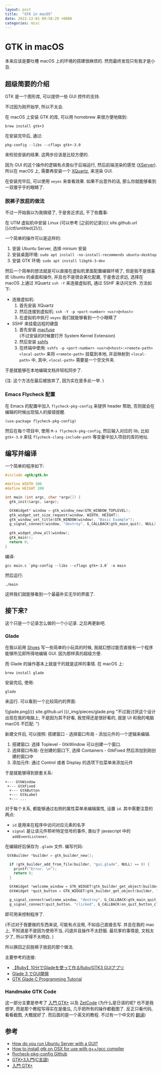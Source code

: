 ```yaml
---
layout: post
title:  "GTK in macOS"
date: 2022-12-01 09:58:29 +0800
categories: misc
---
```

# GTK in macOS
本来应该是要吐槽 macOS 上的环境的搭建很麻烦的.
然而最终发现只有我才是小丑. 

## 超级简要的介绍
GTK 是一个图形库, 可以提供一些 GUI 控件的支持. 

不过因为刚开始学, 所以不太会. 

在 macOS 上安装 GTK 的库, 可以用 homebrew 来很方便地做到:

```shell
brew install gtk+3
```

在安装完毕后, 通过: 

```shell
pkg-config --libs --cflags gtk+-3.0
```

来检验安装的结果. 这两步应该是比较方便的. 

因为 GUI 的这个操作的逻辑有点类似于后端运行, 然后前端渲染的感觉 
([XServer](https://en.wikipedia.org/wiki/X_Window_System)). 
所以在 macOS 上, 需要再安装一个 [XQuartz](https://www.xquartz.org),
来渲染 GUI.

在安装完毕后, 可以使用 `xeyes` 来查看效果. 
如果不出意外的话, 那么你就能够看到一双傻乎乎的眼睛了. 

### 脱裤子放屁的做法
不过一开始我以为我搞错了, 于是舍近求远, 干了些蠢事:

在 UTM 虚拟机中安装 Linux (可以参考 
[之前的记录]({{ site.github.url }}/ctf/untitled(2)/)). 

一个简单的操作可以是这样的:

1. 安装 Ubuntu Server, 选择 minium 安装
2. 安装桌面环境: `sudo apt install -no-install-recommends ubuntu-desktop`
3. 安装 GTK 环境: `sudo apt install libgtk-3-dev`

然后一个简单的想法就是可以直接在虚拟机里面配置编辑环境了,
但是我不是很喜欢 Ubuntu 的桌面和操作, 并且也不是很会美化配置,
于是舍近求远, 选择在 macOS 上通过 XQuartz `ssh -Y` 来连接虚拟机,
通过 SSHF 来访问文件. 方法如下:

* 连接虚拟机:
  1. 首先安装 XQuartz
  2. 然后连接到虚拟机: `ssh -Y -p <port-number> <usr>@<host>`
  3. 在虚拟机中执行 `xeyes` 我们就能够看到一个小眼睛了
* SSHF 来挂载远程的硬盘
  1. 首先安装 [macfuse](https://osxfuse.github.io)  
	 (不过安装的时候要打开 System Kernel Extension)
  2. 然后安装 [sshfs](https://osxfuse.github.io)
  3. 在终端中使用: 
	 `sshfs -p <port-number> <usr>@<host>:<remote-path> <local-path>`
	 来将 `<remote-path>` 挂载到本地, 并且映射到 `<local-path>` 中,
	 其中, `<local-path>` 需要是一个空文件夹. 

于是就能够在本地编辑文档并轻松同步了. 

(注: 这个方法在最后被放弃了, 因为实在是多此一举. )

### Emacs Flycheck 配置
在 Emacs 的配置中加入 `flycheck-pkg-config` 来提供 header 帮助,
否则就会在编辑的时候出现恼人的报错提醒. 

```elisp
(use-package flycheck-pkg-config)
```

然后在每个项目中, 使用 `M-x flycheck-pkg-config`,
然后输入对应的 lib, 比如 `gtk+-3.0` 来往 
`flycheck-clang-include-path` 等变量中加入项目的库的地址. 

## 编写并编译
一个简单的程序如下: 

```c
#include <gtk/gtk.h>

#define WIDTH 300
#define HEIGHT 200

int main (int argc, char *argv[]) {
  gtk_init(&argc, &argv);

  GtkWidget* window = gtk_window_new(GTK_WINDOW_TOPLEVEL);
  gtk_widget_set_size_request(window, WIDTH, HEIGHT);
  gtk_window_set_title(GTK_WINDOW(window), "Basic Example");
  g_signal_connect(window, "destroy", G_CALLBACK(gtk_main_quit), NULL);
  
  gtk_widget_show_all(window);
  gtk_main();
  return 0;
}
```

编译:

```shell
gcc main.c `pkg-config --libs --cflags gtk+-3.0` -o main
```

然后运行: 

```shell
./main
```

这样我们就能够看到一个最最朴实无华的界面了. 

## 接下来? 
这个只是一个记录怎么做的一个小记录. 之后再更新吧.

### Glade
在我以前用 [Shoes](http://shoesrb.com) 写一些简单的小玩具的时候,
我就幻想过能否直接有一个程序能够所见即所得地编辑 GUI. 
因为那样真的超级方便. 

而 Glade 的操作基本上就是干的就是这样的事情. 在 macOS 上:

```shell
brew install glade
```

安装完后, 使用:

```shell
glade
```

来运行. 可以看到一个比较简约的界面: 

![glade.png]({{ site.github.url }}/_img/pieces/glade.png "不过我讨厌这个设计出现在我的电脑上, 不是因为其不好看, 我觉得还是很好看的, 就是 UI 和我的电脑 macOS 不匹配. ")

新建文件后, 可以按照: 搭建窗口 - 选择窗口布局 - 添加元件的一个逻辑来编辑. 

1. 搭建窗口: 选择 Toplevel - GtkWindow 可以创建一个窗口. 
2. 选择窗口布局: 在创建的窗口下, 选择 Containers - GtkFixed 然后添加到刚创建的窗口中
3. 添加元件: 通过 Control 或者 Display 的选项下拉菜单来添加元件

于是就能够得到嵌套关系: 

```text
+--- GtkWindow
 +--- GtkFixed
  +--- GtkButton
  +--- GtkLabel
  +--- ...
```

对于每个关系, 都能够通过右侧的属性菜单来编辑属性, 设置 `id`. 
其中需要注意的两点: 

* `id` 是用来在程序中访问对应元素的名字
* `signal` 是让该元件聆听特定信号的事件, 
  类似于 javascript 中的 `addEventListener`.
  
在编辑好后保存为 `.glade` 文件. 编写代码: 

```c
 GtkBuilder *builder = gtk_builder_new();

  if (gtk_builder_add_from_file(builder, "gui.glade", NULL) == 0) {
    printf("Error. \n");
    return 0;
  }

  GtkWidget *welcome_window = GTK_WIDGET(gtk_builder_get_object(builder, "welcome_window"));
  GtkWidget *quit_button = GTK_WIDGET(gtk_builder_get_object(builder, "quit_button"));

  g_signal_connect(welcome_window, "destroy", G_CALLBACK(gtk_main_quit), NULL);
  g_signal_connect(quit_button, "clicked", G_CALLBACK(on_quit_button_clicked), NULL);
```

即可用来控制程序了. 

(不过对于我要做的东西来说, 可能有点没用, 不如自己直接去写. 
并且在我的 mac 上, 不知道是不是因为使用不当, 闪退并且操作不太舒服.
最坑爹的事情是, 文档太少了, 所以学得不太明白. )

所以换回之前脱裤子放屁的那个做法. 

主要参考的连接:
* [【Ruby】10分でGladeを使って作るRuby/GTK3 GUIアプリ](https://qiita.com/kojix2/items/d9da8e08757dcc6b1a7d)
* [Glade 3 でGUI開発](https://www.nslabs.jp/glade.rhtml)
* [GTK Glade C Programming Tutorial](https://web.archive.org/web/20210507031457/https://prognotes.net/gtk-glade-c-programming/)

### Handmake GTK Code
这一部分主要是参考了 [入門 GTK+](http://iim.cs.tut.ac.jp/member/sugaya/GTK+/files/gtkbook-20210127.pdf) 以及 [ZetCode](https://zetcode.com/gui/gtk2/)
(为什么是日语的呢? 也不是我想学, 而是那个教程写得实在是傻瓜, 
几乎把所有的操作都截图了. 反正只看代码, 看看截图, 大概就好了. 
而后面的是一个英文的教程. 不过有一个中文的 [翻译](https://www.kancloud.cn/apachecn/zetcode-zh/1950310))

## 参考
* [How do you run Ubuntu Server with a GUI?](https://askubuntu.com/questions/53822/how-do-you-run-ubuntu-server-with-a-gui)
* [How to install gtk on OSX for use with g++/gcc compiler](https://stackoverflow.com/questions/20098862/how-to-install-gtk-on-osx-for-use-with-g-gcc-compiler)
* [flycheck-pkg-config Github](https://github.com/Wilfred/flycheck-pkg-config)
* [GTK+3入門(C言語)](https://jitaku.work/it/category/gui/gtk-plus/)
* [入門 GTK+](http://iim.cs.tut.ac.jp/member/sugaya/GTK+/files/gtkbook-20210127.pdf)

